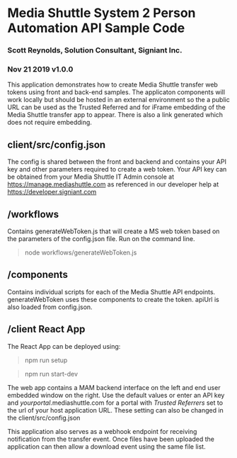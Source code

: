 # Media Shuttle System 2 Person Automation API Sample Code
### Scott Reynolds, Solution Consultant, Signiant Inc. 
### Nov 21 2019 v1.0.0

This application demonstrates how to create Media Shuttle transfer web tokens using front and back-end samples. The applicaton components will work locally but should be hosted in an external environment so the a public URL can be used as the Trusted Referred and for iFrame embedding of the Media Shuttle transfer app to appear. There is also a link generated which does not require embedding.

## client/src/config.json

The config is shared between the front and backend and contains your API key and other parameters required to create a web token. Your API key can be obtained from your Media Shuttle IT Admin console at https://manage.mediashuttle.com as referenced in our developer help at https://developer.signiant.com

## /workflows

Contains generateWebToken.js that will create a MS web token based on the parameters of the config.json file. Run on the command line.

>node workflows/generateWebToken.js

## /components

Contains individual scripts for each of the Media Shuttle API endpoints. generateWebToken uses these components to create the token. apiUrl is also loaded from config.json. 

## /client React App

The React App can be deployed using:

> npm run setup

> npm run start-dev

The web app contains a MAM backend interface on the left and end user embedded window on the right. Use the default values or enter an API key and *yourportal*.mediashuttle.com for a portal with *Trusted Referrers* set to the url of your host application URL. These setting can also be changed in the client/src/config.json

This application also serves as a webhook endpoint for receiving notification from the transfer event. Once files have been uploaded the application can then allow a download event using the same file list.
